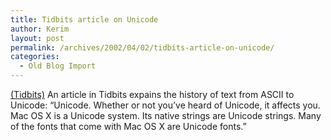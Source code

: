 ```yaml
---
title: Tidbits article on Unicode
author: Kerim
layout: post
permalink: /archives/2002/04/02/tidbits-article-on-unicode/
categories:
  - Old Blog Import
---
```

<a href="http://db.tidbits.com/getbits.acgi?tbart=06774" onclick="_gaq.push(['_trackEvent', 'outbound-article', 'http://db.tidbits.com/getbits.acgi?tbart=06774', '(Tidbits)']);" >(Tidbits)</a> An article in Tidbits expains the history of text from ASCII to Unicode: &#8220;Unicode. Whether or not you&#8217;ve heard of Unicode, it affects you. Mac OS X is a Unicode system. Its native strings are Unicode strings. Many of the fonts that come with Mac OS X are Unicode fonts.&#8221;

